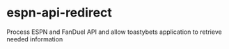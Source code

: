 # espn-api-redirect
 Process ESPN and FanDuel API and allow toastybets application to retrieve needed information
